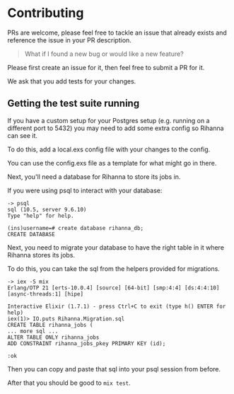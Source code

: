 # Contributing

PRs are welcome, please feel free to tackle an issue that already exists and reference the issue in your PR description.

> What if I found a new bug or would like a new feature?

Please first create an issue for it, then feel free to submit a PR for it.

We ask that you add tests for your changes.

## Getting the test suite running

If you have a custom setup for your Postgres setup (e.g. running on a different port to 5432) you may need to add some extra config so Rihanna can see it.

To do this, add a local.exs config file with your changes to the config.

You can use the config.exs file as a template for what might go in there.

Next, you'll need a database for Rihanna to store its jobs in.

If you were using psql to interact with your database:

```
-> psql
sql (10.5, server 9.6.10)
Type "help" for help.

(ins)username=# create database rihanna_db;
CREATE DATABASE
```

Next, you need to migrate your database to have the right table in it where Rihanna stores its jobs.

To do this, you can take the sql from the helpers provided for migrations.

```
-> iex -S mix
Erlang/OTP 21 [erts-10.0.4] [source] [64-bit] [smp:4:4] [ds:4:4:10] [async-threads:1] [hipe]

Interactive Elixir (1.7.1) - press Ctrl+C to exit (type h() ENTER for help)
iex(1)> IO.puts Rihanna.Migration.sql
CREATE TABLE rihanna_jobs (
... more sql ...
ALTER TABLE ONLY rihanna_jobs
ADD CONSTRAINT rihanna_jobs_pkey PRIMARY KEY (id);

:ok
```

Then you can copy and paste that sql into your psql session from before.

After that you should be good to `mix test`.
